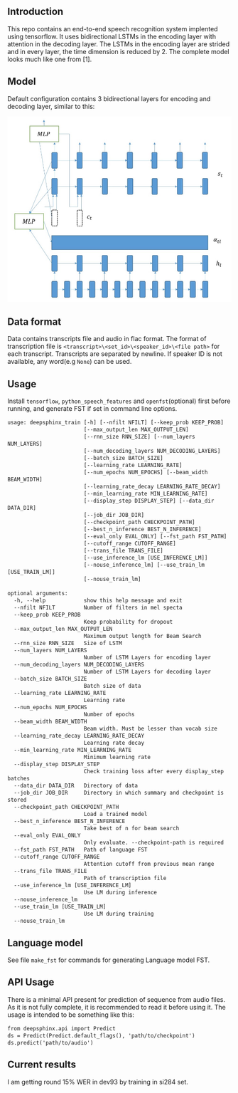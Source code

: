 Introduction
------------

This repo contains an end-to-end speech recognition system implented using
tensorflow. It uses bidirectional LSTMs in the encoding layer with attention
in the decoding layer. The LSTMs in the encoding layer are strided and in every
layer, the time dimension is reduced by 2. The complete model looks much like
one from [1].

Model
-----

Default configuration contains 3 bidirectional layers for encoding and decoding
layer, similar to this:

![model](images/model.jpg)


Data format
-----------

Data contains transcripts file and audio in flac format. The format of
transcription file is `<transcript>\<set_id>\<speaker_id>\<file path>` for each
transcript. Transcripts are separated by newline. If speaker ID is not
available, any word(e.g `None`) can be used.

Usage
-----

Install `tensorflow`, `python_speech_features` and `openfst`(optional) first before
running, and generate FST if set in command line options.


```
usage: deepsphinx_train [-h] [--nfilt NFILT] [--keep_prob KEEP_PROB]
                        [--max_output_len MAX_OUTPUT_LEN]
                        [--rnn_size RNN_SIZE] [--num_layers NUM_LAYERS]
                        [--num_decoding_layers NUM_DECODING_LAYERS]
                        [--batch_size BATCH_SIZE]
                        [--learning_rate LEARNING_RATE]
                        [--num_epochs NUM_EPOCHS] [--beam_width BEAM_WIDTH]
                        [--learning_rate_decay LEARNING_RATE_DECAY]
                        [--min_learning_rate MIN_LEARNING_RATE]
                        [--display_step DISPLAY_STEP] [--data_dir DATA_DIR]
                        [--job_dir JOB_DIR]
                        [--checkpoint_path CHECKPOINT_PATH]
                        [--best_n_inference BEST_N_INFERENCE]
                        [--eval_only EVAL_ONLY] [--fst_path FST_PATH]
                        [--cutoff_range CUTOFF_RANGE]
                        [--trans_file TRANS_FILE]
                        [--use_inference_lm [USE_INFERENCE_LM]]
                        [--nouse_inference_lm] [--use_train_lm [USE_TRAIN_LM]]
                        [--nouse_train_lm]

optional arguments:
  -h, --help            show this help message and exit
  --nfilt NFILT         Number of filters in mel specta
  --keep_prob KEEP_PROB
                        Keep probability for dropout
  --max_output_len MAX_OUTPUT_LEN
                        Maximum output length for Beam Search
  --rnn_size RNN_SIZE   Size of LSTM
  --num_layers NUM_LAYERS
                        Number of LSTM Layers for encoding layer
  --num_decoding_layers NUM_DECODING_LAYERS
                        Number of LSTM Layers for decoding layer
  --batch_size BATCH_SIZE
                        Batch size of data
  --learning_rate LEARNING_RATE
                        Learning rate
  --num_epochs NUM_EPOCHS
                        Number of epochs
  --beam_width BEAM_WIDTH
                        Beam width. Must be lesser than vocab size
  --learning_rate_decay LEARNING_RATE_DECAY
                        Learning rate decay
  --min_learning_rate MIN_LEARNING_RATE
                        Minimum learning rate
  --display_step DISPLAY_STEP
                        Check training loss after every display_step batches
  --data_dir DATA_DIR   Directory of data
  --job_dir JOB_DIR     Directory in which summary and checkpoint is stored
  --checkpoint_path CHECKPOINT_PATH
                        Load a trained model
  --best_n_inference BEST_N_INFERENCE
                        Take best of n for beam search
  --eval_only EVAL_ONLY
                        Only evaluate. --checkpoint-path is required
  --fst_path FST_PATH   Path of language FST
  --cutoff_range CUTOFF_RANGE
                        Attention cutoff from previous mean range
  --trans_file TRANS_FILE
                        Path of transcription file
  --use_inference_lm [USE_INFERENCE_LM]
                        Use LM during inference
  --nouse_inference_lm
  --use_train_lm [USE_TRAIN_LM]
                        Use LM during training
  --nouse_train_lm
```

Language model
--------------

See file `make_fst` for commands for generating Language model FST.

API Usage
---------

There is a minimal API present for prediction of sequence from audio files. As
it is not fully complete, it is recommended to read it before using it. The
usage is intended to be something like this:

```
from deepsphinx.api import Predict
ds = Predict(Predict.default_flags(), 'path/to/checkpoint')
ds.predict('path/to/audio')
```

Current results
---------------

I am getting round 15% WER in dev93 by training in si284 set.
